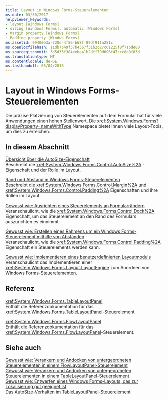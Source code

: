 ```yaml
---
title: Layout in Windows Forms-Steuerelementen
ms.date: 03/30/2017
helpviewer_keywords:
- layout [Windows Forms]
- sizing [Windows Forms], automatic [Windows Forms]
- Margin property [Windows Forms]
- Padding property [Windws Forms]
ms.assetid: 99400e3a-720e-4f56-b68f-89df911a251c
ms.openlocfilehash: 11db7b49f37b4367f31b2c27c61225f8f71bde80
ms.sourcegitcommit: 3d5d33f384eeba41b2dff79d096f47ccc8d8f03d
ms.translationtype: MT
ms.contentlocale: de-DE
ms.lasthandoff: 05/04/2018
---
```

# <a name="layout-in-windows-forms-controls"></a>Layout in Windows Forms-Steuerelementen
Die präzise Platzierung von Steuerelementen auf dem Formular hat für viele Anwendungen einen hohen Stellenwert. Die <xref:System.Windows.Forms?displayProperty=nameWithType> Namespace bietet Ihnen viele Layout-Tools, um dies zu erreichen.  
  
## <a name="in-this-section"></a>In diesem Abschnitt  
 [Übersicht über die AutoSize-Eigenschaft](../../../../docs/framework/winforms/controls/autosize-property-overview.md)  
 Beschreibt die <xref:System.Windows.Forms.Control.AutoSize%2A> -Eigenschaft und der Rolle im Layout.  
  
 [Rand und Abstand in Windows Forms-Steuerelementen](../../../../docs/framework/winforms/controls/margin-and-padding-in-windows-forms-controls.md)  
 Beschreibt die <xref:System.Windows.Forms.Control.Margin%2A> und <xref:System.Windows.Forms.Control.Padding%2A> Eigenschaften und ihre Rollen im Layout.  
  
 [Gewusst wie: Ausrichten eines Steuerelements an Formularrändern](../../../../docs/framework/winforms/controls/how-to-align-a-control-to-the-edges-of-forms.md)  
 Veranschaulicht, wie die <xref:System.Windows.Forms.Control.Dock%2A> Eigenschaft, um das Steuerelement an den Rand des Formulars auszurichten es einnimmt.  
  
 [Gewusst wie: Erstellen eines Rahmens um ein Windows Forms-Steuerelement mithilfe von Abständen](../../../../docs/framework/winforms/controls/how-to-create-a-border-around-a-windows-forms-control-using-padding.md)  
 Veranschaulicht, wie die <xref:System.Windows.Forms.Control.Padding%2A> Eigenschaft ein Steuerelements werden kann.  
  
 [Gewusst wie: Implementieren eines benutzerdefinierten Layoutmoduls](../../../../docs/framework/winforms/controls/how-to-implement-a-custom-layout-engine.md)  
 Veranschaulicht das Implementieren einer <xref:System.Windows.Forms.Layout.LayoutEngine> zum Anordnen von Windows Forms-Steuerelementen.  
  
## <a name="reference"></a>Referenz  
 <xref:System.Windows.Forms.TableLayoutPanel>  
 Enthält die Referenzdokumentation für das <xref:System.Windows.Forms.TableLayoutPanel>-Steuerelement.  
  
 <xref:System.Windows.Forms.FlowLayoutPanel>  
 Enthält die Referenzdokumentation für das <xref:System.Windows.Forms.FlowLayoutPanel>-Steuerelement.  
  
## <a name="see-also"></a>Siehe auch  
 [Gewusst wie: Verankern und Andocken von untergeordneten Steuerelementen in einem FlowLayoutPanel-Steuerelement](../../../../docs/framework/winforms/controls/how-to-anchor-and-dock-child-controls-in-a-flowlayoutpanel-control.md)  
 [Gewusst wie: Verankern und Andocken von untergeordneten Steuerelementen in einem TableLayoutPanel-Steuerelement](../../../../docs/framework/winforms/controls/how-to-anchor-and-dock-child-controls-in-a-tablelayoutpanel-control.md)  
 [Gewusst wie: Entwerfen eines Windows Forms-Layouts, das zur Lokalisierung gut geeignet ist](../../../../docs/framework/winforms/controls/how-to-design-a-windows-forms-layout-that-responds-well-to-localization.md)  
 [Das AutoSize-Verhalten im TableLayoutPanel-Steuerelement](../../../../docs/framework/winforms/controls/autosize-behavior-in-the-tablelayoutpanel-control.md)

